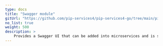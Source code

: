 ```yaml
---
type: docs
title: "Swagger module"
gitUrl: "https://github.com/pip-services4/pip-services4-go/tree/main/pip-services4-aws-node"
no_list: true
weight: 500
description: > 
    Provides a Swagger UI that can be added into microservices and is seamlessly integrated with existing REST and Commandable HTTP.
---
```


